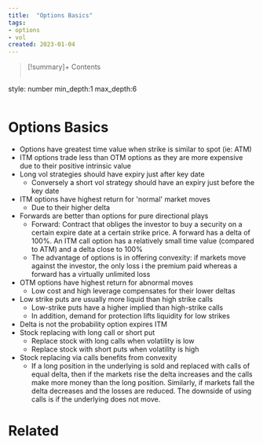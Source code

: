 ```yaml
---
title:  "Options Basics"
tags:
- options
- vol
created: 2023-01-04
---
```


>[!summary]+ Contents
>```toc
style: number
min_depth:1
max_depth:6 
>```


# Options Basics
- Options have greatest time value when strike is similar to spot (ie: ATM)
- ITM options trade less than OTM options as they are more expensive due to their positive intrinsic value
- Long vol strategies should have expiry just after key date
	- Conversely a short vol strategy should have an expiry just before the key date
- ITM options have highest return for 'normal' market moves
	- Due to their higher delta
- Forwards are better than options for pure directional plays
	- Forward: Contract that obliges the investor to buy a security on a certain expire date at a certain strike price. A forward has a delta of 100%. An ITM call option has a relatively small time value (compared to ATM) and a delta close to 100%
	- The advantage of options is in offering convexity: if markets move against the investor, the only loss i the premium paid whereas a forward has a virtually unlimited loss
- OTM options have highest return for abnormal moves
	- Low cost and high leverage compensates for their lower deltas
- Low strike puts are usually more liquid than high strike calls
	- Low-strike puts have a higher implied than high-strike calls
	- In addition, demand for protection lifts liquidity for low strikes
- Delta is not the probability option expires ITM
- Stock replacing with long call or short put
	- Replace stock with long calls when volatility is low
	- Replace stock with short puts when volatility is high
- Stock replacing via calls benefits from convexity
	- If a long position in the underlying is sold and replaced with calls of equal delta, then if the markets rise the delta increases and the calls make more money than the long position. Similarly, if markets fall the delta decreases and the losses are reduced. The downside of using calls is if the underlying does not move.



# Related
